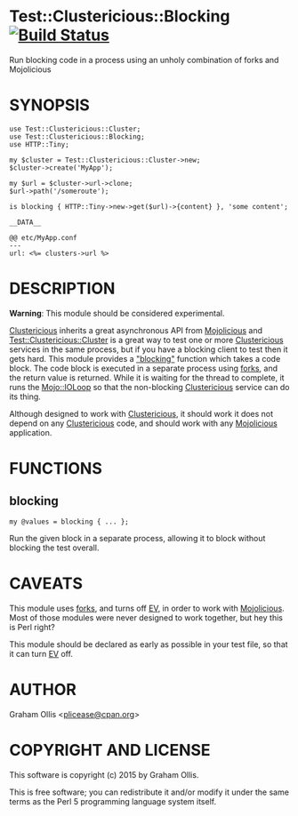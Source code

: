 # Test::Clustericious::Blocking [![Build Status](https://secure.travis-ci.org/clustericious/Test-Clustericious-Blocking.png)](http://travis-ci.org/clustericious/Test-Clustericious-Blocking)

Run blocking code in a process using an unholy combination of forks and Mojolicious

# SYNOPSIS

    use Test::Clustericious::Cluster;
    use Test::Clustericious::Blocking;
    use HTTP::Tiny;
    
    my $cluster = Test::Clustericious::Cluster->new;
    $cluster->create('MyApp');
    
    my $url = $cluster->url->clone;
    $url->path('/someroute');
    
    is blocking { HTTP::Tiny->new->get($url)->{content} }, 'some content';
    
    __DATA__
    
    @@ etc/MyApp.conf
    ---
    url: <%= clusters->url %>

# DESCRIPTION

**Warning**: This module should be considered experimental.

[Clustericious](https://metacpan.org/pod/Clustericious) inherits a great asynchronous API from [Mojolicious](https://metacpan.org/pod/Mojolicious) and 
[Test::Clustericious::Cluster](https://metacpan.org/pod/Test::Clustericious::Cluster) is a great way to test one or more [Clustericious](https://metacpan.org/pod/Clustericious)
services in the same process, but if you have a blocking client to test then
it gets hard.  This module provides a ["blocking"](#blocking) function which takes a code
block.  The code block is executed in a separate process using [forks](https://metacpan.org/pod/forks), and the
return value is returned.  While it is waiting for the thread to complete, it
runs the [Mojo::IOLoop](https://metacpan.org/pod/Mojo::IOLoop) so that the non-blocking [Clustericious](https://metacpan.org/pod/Clustericious) service can
do its thing.

Although designed to work with [Clustericious](https://metacpan.org/pod/Clustericious), it should work it does not 
depend on any [Clustericious](https://metacpan.org/pod/Clustericious) code, and should work with any [Mojolicious](https://metacpan.org/pod/Mojolicious)
application.

# FUNCTIONS

## blocking

    my @values = blocking { ... };

Run the given block in a separate process, allowing it to block without blocking
the test overall.

# CAVEATS

This module uses [forks](https://metacpan.org/pod/forks), and turns off [EV](https://metacpan.org/pod/EV), in order to work with [Mojolicious](https://metacpan.org/pod/Mojolicious).
Most of those modules were never designed to work together, but hey this is Perl right?

This module should be declared as early as possible in your test file, so that it can
turn [EV](https://metacpan.org/pod/EV) off.

# AUTHOR

Graham Ollis &lt;plicease@cpan.org>

# COPYRIGHT AND LICENSE

This software is copyright (c) 2015 by Graham Ollis.

This is free software; you can redistribute it and/or modify it under
the same terms as the Perl 5 programming language system itself.
